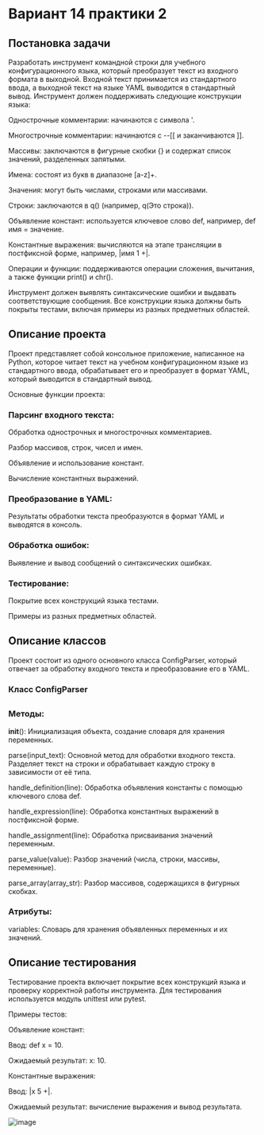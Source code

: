 # Вариант 14 практики 2
## Постановка задачи
Разработать инструмент командной строки для учебного конфигурационного языка, который преобразует текст из входного формата в выходной. Входной текст принимается из стандартного ввода, а выходной текст на языке YAML выводится в стандартный вывод. Инструмент должен поддерживать следующие конструкции языка:

Однострочные комментарии: начинаются с символа '.

Многострочные комментарии: начинаются с --[[ и заканчиваются ]].

Массивы: заключаются в фигурные скобки {} и содержат список значений, разделенных запятыми.

Имена: состоят из букв в диапазоне [a-z]+.

Значения: могут быть числами, строками или массивами.

Строки: заключаются в q() (например, q(Это строка)).

Объявление констант: используется ключевое слово def, например, def имя = значение.

Константные выражения: вычисляются на этапе трансляции в постфиксной форме, например, |имя 1 +|.

Операции и функции: поддерживаются операции сложения, вычитания, а также функции print() и chr().

Инструмент должен выявлять синтаксические ошибки и выдавать соответствующие сообщения. Все конструкции языка должны быть покрыты тестами, включая примеры из разных предметных областей.

## Описание проекта
Проект представляет собой консольное приложение, написанное на Python, которое читает текст на учебном конфигурационном языке из стандартного ввода, обрабатывает его и преобразует в формат YAML, который выводится в стандартный вывод.

Основные функции проекта:

### Парсинг входного текста:

Обработка однострочных и многострочных комментариев.

Разбор массивов, строк, чисел и имен.

Объявление и использование констант.

Вычисление константных выражений.

### Преобразование в YAML:

Результаты обработки текста преобразуются в формат YAML и выводятся в консоль.

### Обработка ошибок:

Выявление и вывод сообщений о синтаксических ошибках.

### Тестирование:

Покрытие всех конструкций языка тестами.

Примеры из разных предметных областей.

## Описание классов
Проект состоит из одного основного класса ConfigParser, который отвечает за обработку входного текста и преобразование его в YAML.

### Класс ConfigParser
## 
### Методы:

__init__(): Инициализация объекта, создание словаря для хранения переменных.

parse(input_text): Основной метод для обработки входного текста. Разделяет текст на строки и обрабатывает каждую строку в зависимости от её типа.

handle_definition(line): Обработка объявления константы с помощью ключевого слова def.

handle_expression(line): Обработка константных выражений в постфиксной форме.

handle_assignment(line): Обработка присваивания значений переменным.

parse_value(value): Разбор значений (числа, строки, массивы, переменные).

parse_array(array_str): Разбор массивов, содержащихся в фигурных скобках.

### Атрибуты:

variables: Словарь для хранения объявленных переменных и их значений.

## Описание тестирования
Тестирование проекта включает покрытие всех конструкций языка и проверку корректной работы инструмента. Для тестирования используется модуль unittest или pytest.

Примеры тестов:

Объявление констант:

Ввод: def x = 10.

Ожидаемый результат: x: 10.

Константные выражения:

Ввод: |x 5 +|.

Ожидаемый результат: вычисление выражения и вывод результата.

![image](https://github.com/user-attachments/assets/509cbc7d-3d2d-40a4-aca3-c516c5c2ac3d)


